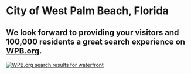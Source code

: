 # City of West Palm Beach, Florida

## We look forward to providing your visitors and 100,000 residents a great search experience on [WPB.org](http://www.wpb.org).

[![WPB.org search results for waterfront](http://f22818b4dfc10241d8a3-f1564c64756a8cfee25b6b19953b1d23.r31.cf2.rackcdn.com/customers-westpalmbeach.png "WPB.org search results for waterfront")](http://search.usa.gov/search?affiliate=wpb.org&query=waterfront)